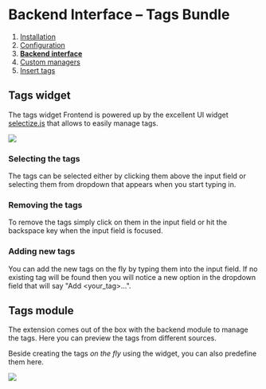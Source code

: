 # Backend Interface – Tags Bundle

1. [Installation](01-installation.md)
2. [Configuration](02-config.md)
3. [**Backend interface**](03-backend.md)
4. [Custom managers](04-custom-managers.md)
5. [Insert tags](05-insert-tags.md)


## Tags widget

The tags widget Frontend is powered up by the excellent UI widget
[selectize.js](https://github.com/selectize/selectize.js) that allows to easily manage tags. 

![](images/preview.png)

### Selecting the tags

The tags can be selected either by clicking them above the input field or selecting them from dropdown
that appears when you start typing in.

### Removing the tags

To remove the tags simply click on them in the input field or hit the backspace key when the input
field is focused.

### Adding new tags

You can add the new tags on the fly by typing them into the input field. If no existing tag will be found
then you will notice a new option in the dropdown field that will say "Add <your_tag>...".


## Tags module

The extension comes out of the box with the backend module to manage the tags. Here you can preview
the tags from different sources.

Beside creating the tags *on the fly* using the widget, you can also predefine them here.
 
![](images/backend-module.png)
